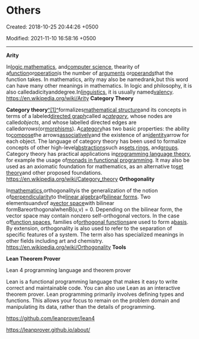 # Others

Created: 2018-10-25 20:44:26 +0500

Modified: 2021-11-10 16:58:16 +0500

---

**Arity**

In[logic](https://en.wikipedia.org/wiki/Logic),[mathematics](https://en.wikipedia.org/wiki/Mathematics), and[computer science](https://en.wikipedia.org/wiki/Computer_science), thearity of a[function](https://en.wikipedia.org/wiki/Function_(mathematics))or[operation](https://en.wikipedia.org/wiki/Operation_(mathematics))is the number of [arguments](https://en.wikipedia.org/wiki/Argument_of_a_function) or[operands](https://en.wikipedia.org/wiki/Operand)that the function takes. In mathematics, arity may also be namedrank,but this word can have many other meanings in mathematics. In logic and philosophy, it is also calledadicityanddegree.In[linguistics](https://en.wikipedia.org/wiki/Linguistics), it is usually named[valency](https://en.wikipedia.org/wiki/Valency_(linguistics)).
<https://en.wikipedia.org/wiki/Arity>
**Category Theory**

**Category theory**[^[1]^](https://en.wikipedia.org/wiki/Category_theory#cite_note-1)formalizes[mathematical structure](https://en.wikipedia.org/wiki/Mathematical_structure)and its concepts in terms of a labeled[directed graph](https://en.wikipedia.org/wiki/Directed_graph)called a[*category*](https://en.wikipedia.org/wiki/Category_(mathematics)), whose nodes are called*objects*, and whose labelled directed edges are called*arrows*(or[morphisms](https://en.wikipedia.org/wiki/Morphism)). A[category](https://en.wikipedia.org/wiki/Category_(mathematics))has two basic properties: the ability to[compose](https://en.wikipedia.org/wiki/Function_composition)the arrows[associatively](https://en.wikipedia.org/wiki/Associativity)and the existence of an[identity](https://en.wikipedia.org/wiki/Identity_function)arrow for each object. The language of category theory has been used to formalize concepts of other high-level[abstractions](https://en.wikipedia.org/wiki/Abstractions)such as[sets](https://en.wikipedia.org/wiki/Set_theory),[rings](https://en.wikipedia.org/wiki/Ring_theory), and[groups](https://en.wikipedia.org/wiki/Group_theory).
Category theory has practical applications in[programming language theory](https://en.wikipedia.org/wiki/Programming_language_theory), for example the usage of[monads in functional programming](https://en.wikipedia.org/wiki/Monad_(functional_programming)). It may also be used as an axiomatic foundation for mathematics, as an alternative to[set theory](https://en.wikipedia.org/wiki/Set_theory)and other proposed foundations.
<https://en.wikipedia.org/wiki/Category_theory>
**Orthogonality**

In[mathematics](https://en.wikipedia.org/wiki/Mathematics),orthogonalityis the generalization of the notion of[perpendicularity](https://en.wikipedia.org/wiki/Perpendicularity)to the[linear algebra](https://en.wikipedia.org/wiki/Linear_algebra)of[bilinear forms](https://en.wikipedia.org/wiki/Bilinear_form). Two elementsuandvof a[vector space](https://en.wikipedia.org/wiki/Vector_space)with bilinear formBareorthogonalwhenB(u,v) = 0. Depending on the bilinear form, the vector space may contain nonzero self-orthogonal vectors. In the case of[function spaces](https://en.wikipedia.org/wiki/Function_space), families of[orthogonal functions](https://en.wikipedia.org/wiki/Orthogonal_functions)are used to form a[basis](https://en.wikipedia.org/wiki/Basis_(linear_algebra)).
By extension, orthogonality is also used to refer to the separation of specific features of a system. The term also has specialized meanings in other fields including art and chemistry.
<https://en.wikipedia.org/wiki/Orthogonality>
**Tools**

**Lean Theorem Prover**

Lean 4 programming language and theorem prover

Lean is a functional programming language that makes it easy to write correct and maintainable code. You can also use Lean as an interactive theorem prover. Lean programming primarily involves defining types and functions. This allows your focus to remain on the problem domain and manipulating its data, rather than the details of programming.

<https://github.com/leanprover/lean4>

<https://leanprover.github.io/about/>
